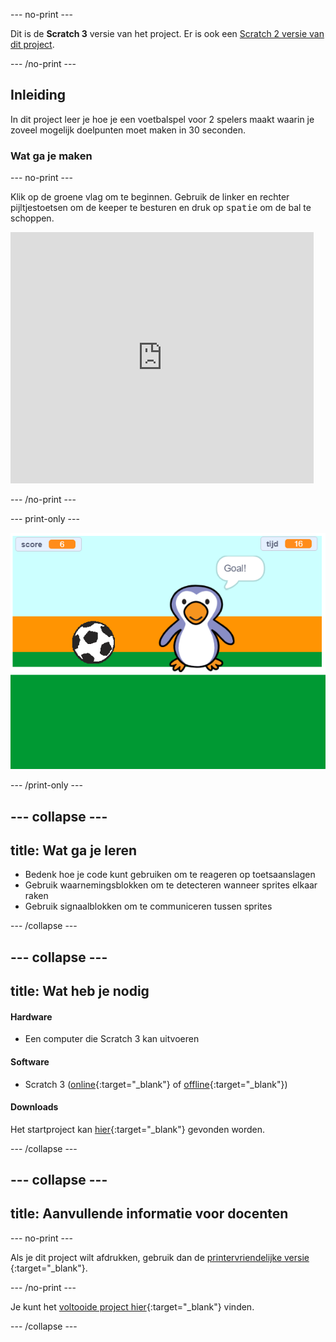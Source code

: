 --- no-print ---

Dit is de **Scratch 3** versie van het project. Er is ook een [Scratch 2 versie van dit project](https://projects.raspberrypi.org/nl-NL/projects/beat-the-goalie-scratch2).

--- /no-print ---

## Inleiding

In dit project leer je hoe je een voetbalspel voor 2 spelers maakt waarin je zoveel mogelijk doelpunten moet maken in 30 seconden.

### Wat ga je maken

--- no-print ---

Klik op de groene vlag om te beginnen. Gebruik de linker en rechter pijltjestoetsen om de keeper te besturen en druk op <kbd>spatie</kbd> om de bal te schoppen.

<div class="scratch-preview">
  <iframe allowtransparency="true" width="485" height="402" src="https://scratch.mit.edu/projects/embed/395261569/?autostart=false" frameborder="0" scrolling="no"></iframe>
</div>

--- /no-print ---

--- print-only ---

![game schermafbeelding](images/goalie-final.png)

--- /print-only ---

--- collapse ---
---
title: Wat ga je leren
---

- Bedenk hoe je code kunt gebruiken om te reageren op toetsaanslagen
- Gebruik waarnemingsblokken om te detecteren wanneer sprites elkaar raken
- Gebruik signaalblokken om te communiceren tussen sprites

--- /collapse ---

--- collapse ---
---
title: Wat heb je nodig
---

#### Hardware

+ Een computer die Scratch 3 kan uitvoeren

#### Software

+ Scratch 3 ([online](http://rpf.io/scratchon){:target="_blank"} of [offline](http://rpf.io/scratchoff){:target="_blank"})

#### Downloads

Het startproject kan [hier](http://rpf.io/p/nl-NL/beat-the-goalie-go){:target="_blank"} gevonden worden.

--- /collapse ---

--- collapse ---
---
title: Aanvullende informatie voor docenten
---

--- no-print ---

Als je dit project wilt afdrukken, gebruik dan de [printervriendelijke versie ](https://projects.raspberrypi.org/nl-NL/projects/beat-the-goalie/print){:target="_blank"}.

--- /no-print ---

Je kunt het [voltooide project hier](http://rpf.io/p/nl-NL/beat-the-goalie-get){:target="_blank"} vinden.

--- /collapse ---
